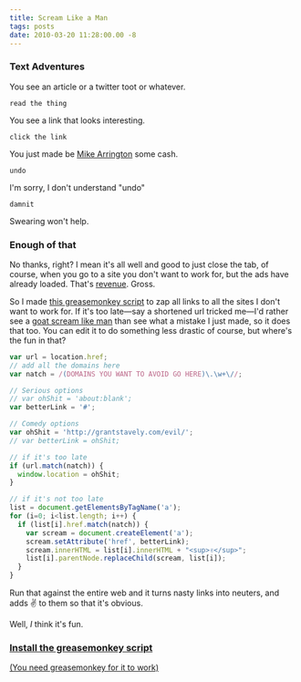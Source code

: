 ```yaml
---
title: Scream Like a Man
tags: posts
date: 2010-03-20 11:28:00.00 -8
---
```

### Text Adventures

You see an article or a twitter toot or whatever.

`read the thing`
 
You see a link that looks interesting.

`click the link`

You just made be <a href="http://blog.last.fm/2009/02/23/techcrunch-are-full-of-shit">Mike Arrington</a> some cash.

`undo`

I'm sorry, I don't understand "undo"

`damnit`

Swearing won't help. 

### Enough of that

No thanks, right? I mean it's all well and good to just close the tab, of
course, when you go to a site you don't want to work for, but the ads have
already loaded. That's [revenue](http://arstechnica.com/business/news/2010/03/why-ad-blocking-is-devastating-to-the-sites-you-love.ars). Gross.

So I made [this greasemonkey script](/files/scream.user.js) to zap all links
to all the sites I don't want to work for. If it's too late—say
a shortened url tricked me—I'd rather see a [goat scream like
man](http://www.youtube.com/watch?v=L0-lkl9TzsU) than see what a mistake I
just made, so it does that too. You can edit it to do something less drastic
of course, but where's the fun in that?

```js
var url = location.href;
// add all the domains here
var natch = /(DOMAINS YOU WANT TO AVOID GO HERE)\.\w+\//; 

// Serious options
// var ohShit = 'about:blank';
var betterLink = '#';

// Comedy options
var ohShit = 'http://grantstavely.com/evil/';
// var betterLink = ohShit;

// if it's too late
if (url.match(natch)) {
  window.location = ohShit;
}

// if it's not too late
list = document.getElementsByTagName('a');
for (i=0; i<list.length; i++) {
  if (list[i].href.match(natch)) {
    var scream = document.createElement('a');
    scream.setAttribute('href', betterLink);
    scream.innerHTML = list[i].innerHTML + "<sup>✌</sup>";
    list[i].parentNode.replaceChild(scream, list[i]);
  }
}
```
Run that against the entire web and it turns nasty links into neuters, and
adds ✌ to them so that it's obvious.

Well, _I_ think it's fun.

### [Install the greasemonkey script](/files/scream.user.js)

[(You need greasemonkey for it to work)](http://en.wikipedia.org/wiki/Greasemonkey)